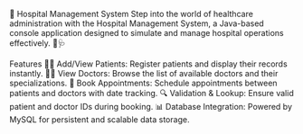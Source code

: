 🏥 Hospital Management System
Step into the world of healthcare administration with the Hospital Management System, a Java-based console application designed to simulate and manage hospital operations effectively. 💉🩺

Features
🧑‍⚕️ Add/View Patients: Register patients and display their records instantly.
👨‍⚕️ View Doctors: Browse the list of available doctors and their specializations.
📅 Book Appointments: Schedule appointments between patients and doctors with date tracking.
🔍 Validation & Lookup: Ensure valid patient and doctor IDs during booking.
📊 Database Integration: Powered by MySQL for persistent and scalable data storage.
